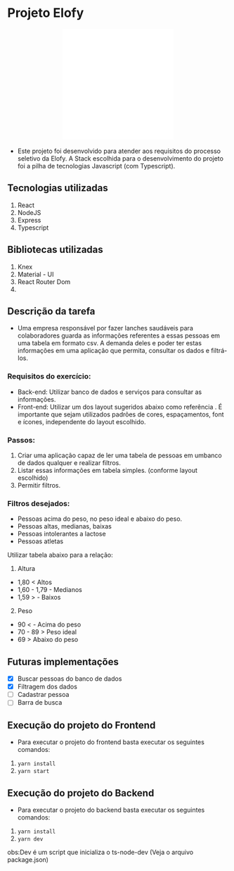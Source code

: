 # Projeto Elofy
<div align="center">
<img src="./elofy.gif" width="50%"/>
</div>

- Este projeto foi desenvolvido para atender aos requisitos do processo seletivo da Elofy. A Stack escolhida para o desenvolvimento do projeto foi a pilha de tecnologias Javascript (com Typescript).

## Tecnologias utilizadas
1. React
2. NodeJS
3. Express
4. Typescript
## Bibliotecas utilizadas
1. Knex
2. Material - UI
3. React Router Dom
4.

## Descrição da tarefa
- Uma empresa responsável por fazer lanches saudáveis para colaboradores guarda as informações referentes a essas pessoas em uma tabela em formato csv. A demanda deles e poder ter estas informações em uma aplicação que permita, consultar os dados e filtrá-los.
### Requisitos do exercício:
- Back-end: Utilizar banco de dados e serviços para consultar as informações.
- Front-end: Utilizar um dos layout sugeridos abaixo como referência . É importante que sejam utilizados padrões de cores, espaçamentos, font e ícones, independente do layout escolhido.
### Passos:
1. Criar uma aplicação capaz de ler uma tabela de pessoas em umbanco de dados qualquer e realizar filtros.
2. Listar essas informações em tabela simples. (conforme layout escolhido)
3. Permitir filtros.
### Filtros desejados:
- Pessoas acima do peso, no peso ideal e abaixo do peso.
- Pessoas altas, medianas, baixas
- Pessoas intolerantes a lactose
- Pessoas atletas

Utilizar tabela abaixo para a relação:
1. Altura
- 1,80 < Altos
- 1,60 - 1,79 - Medianos
- 1,59 > - Baixos
2. Peso
- 90 < - Acima do peso
- 70 - 89 > Peso ideal
- 69 > Abaixo do peso

## Futuras implementações
- [x] Buscar pessoas do banco de dados
- [x] Filtragem dos dados
- [ ] Cadastrar pessoa
- [ ] Barra de busca

## Execução do projeto do Frontend
- Para executar o projeto do frontend basta executar os seguintes comandos:
1. ```yarn install```
2. ```yarn start```

## Execução do projeto do Backend
- Para executar o projeto do backend basta executar os seguintes comandos:
1. ```yarn install```
2. ```yarn dev```

obs:Dev é um script que inicializa o ts-node-dev (Veja o arquivo package.json)
